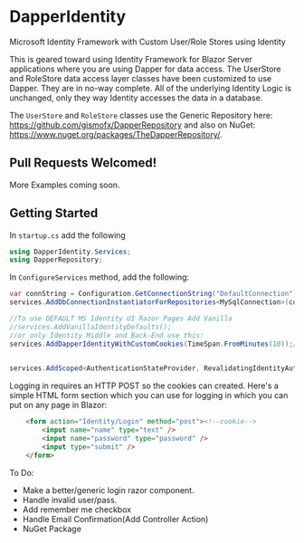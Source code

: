 # DapperIdentity
Microsoft Identity Framework with Custom User/Role Stores using Identity

This is geared toward using Identity Framework for Blazor Server applications where you are using Dapper for data access.
The UserStore and RoleStore data access layer classes have been customized to use Dapper. They are in no-way complete. All of the underlying Identity Logic is unchanged, only they way Identity accesses the data in a database.

The `UserStore` and `RoleStore` classes use the Generic Repository here:
https://github.com/gismofx/DapperRepository and also on NuGet: https://www.nuget.org/packages/TheDapperRepository/.

## Pull Requests Welcomed!

More Examples coming soon.

## Getting Started
In `startup.cs` add the following
```c#
using DapperIdentity.Services;
using DapperRepository;
```

In `ConfigureServices` method, add the following:
```c#
var connString = Configuration.GetConnectionString("DefaultConnection");
services.AddDbConnectionInstantiatorForRepositories<MySqlConnection>(connString);

//To use DEFAULT MS Identity UI Razor Pages Add Vanilla
//services.AddVanillaIdentityDefaults();
//or only Identity Middle and Back-End use this:
services.AddDapperIdentityWithCustomCookies(TimeSpan.FromMinutes(10));//Or however long you want login cookie to last

 
services.AddScoped<AuthenticationStateProvider, RevalidatingIdentityAuthenticationStateProvider<DapperIdentity.Models.CustomIdentityUser>>();
```

Logging in requires an HTTP POST so the cookies can created.
Here's a simple HTML form section which you can use for logging in which you can put on any page in Blazor:

```html
    <form action="Identity/Login" method="post"><!--cookie-->
        <input name="name" type="text" />
        <input name="password" type="password" />
        <input type="submit" />
    </form> 
```



To Do:
* Make a better/generic login razor component. 
* Handle invalid user/pass. 
* Add remember me checkbox
* Handle Email Confirmation(Add Controller Action)
* NuGet Package
